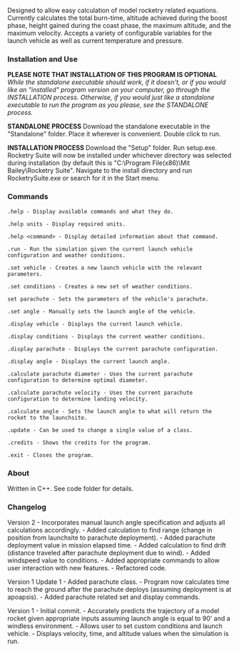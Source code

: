 Designed to allow easy calculation of model rocketry related equations. 
Currently calculates the total burn-time, altitude achieved during the boost phase, height gained during the coast phase, the maximum altitude, and the maximum velocity.
Accepts a variety of configurable variables for the launch vehicle as well as current temperature and pressure.

### **Installation and Use**
**PLEASE NOTE THAT INSTALLATION OF THIS PROGRAM IS OPTIONAL**
*While the standalone executable should work, if it doesn't, or if you would like an "installed" program version on your computer, go through the INSTALLATION process. Otherwise, if you would just like a standalone executable to run the program as you please, see the STANDALONE process.*

**STANDALONE PROCESS**
Download the standalone executable in the "Standalone" folder.
Place it wherever is convenient.
Double click to run.

**INSTALLATION PROCESS**
Download the "Setup" folder.
Run setup.exe.
Rocketry Suite will now be installed under whichever directory was selected during installation (by default this is "C:\Program File(x86)\Mit Bailey\Rocketry Suite".
Navigate to the install directory and run RocketrySuite.exe or search for it in the Start menu.

### **Commands**

	.help - Display available commands and what they do.
  
	.help units - Display required units.
  
	.help <command> - Display detailed information about that command.
  
  	.run - Run the simulation given the current launch vehicle configuration and weather conditions.
  
	.set vehicle - Creates a new launch vehicle with the relevant parameters.
  
	.set conditions - Creates a new set of weather conditions.
  
	set parachute - Sets the parameters of the vehicle's parachute.
  
	.set angle - Manually sets the launch angle of the vehicle.
  
	.display vehicle - Displays the current launch vehicle.
  
	.display conditions - Displays the current weather conditions.
  
	.display parachute - Displays the current parachute configuration.
  
	.display angle - Displays the current launch angle.
  
	.calculate parachute diameter - Uses the current parachute configuration to determine optimal diameter.
  
	.calculate parachute velocity - Uses the current parachute configuration to determine landing velocity.
  
	.calculate angle - Sets the launch angle to what will return the rocket to the launchsite.
  
	.update - Can be used to change a single value of a class.
  
	.credits - Shows the credits for the program.
  
	.exit - Closes the program.

### **About**
Written in C++.
See code folder for details.

### **Changelog**
Version 2
	- Incorporates manual launch angle specification and adjusts all calculations accordingly.
	- Added calculation to find range (change in position from launchsite to parachute deployment).
	- Added parachute deployment value in mission elapsed time.
	- Added calculation to find drift (distance traveled after parachute deployment due to wind).
	- Added windspeed value to conditions.
	- Added appropriate commands to allow user interaction with new features.
	- Refactored code.

Version 1 Update 1
	- Added parachute class.
	- Program now calculates time to reach the ground after the parachute deploys (assuming deployment is at apoapsis).
	- Added parachute related set and display commands.

Version 1
	- Initial commit.
	- Accurately predicts the trajectory of a model rocket given appropriate inputs assuming launch angle is equal to 90' and a windless environment.
	- Allows user to set custom conditions and launch vehicle.
	- Displays velocity, time, and altitude values when the simulation is run.
